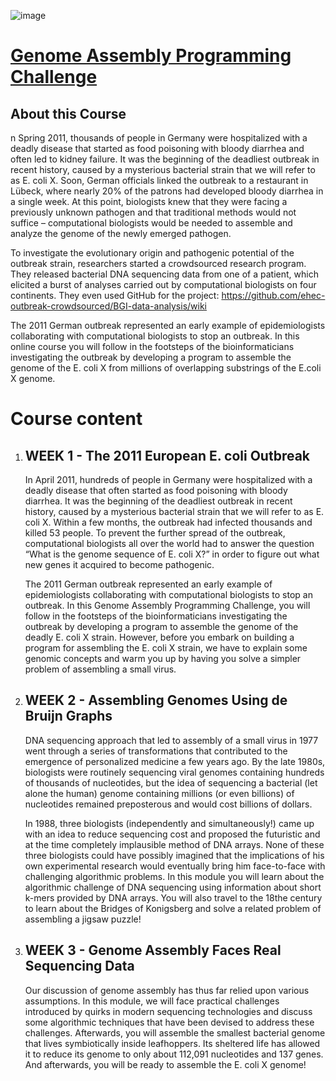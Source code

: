 ![image](https://user-images.githubusercontent.com/38851602/219871931-3acb4527-73b3-4941-b557-7482e192c288.png)

<h1><a href="https://www.coursera.org/learn/assembling-genomes?specialization=data-structures-algorithms">Genome Assembly Programming Challenge</a></h1>
<h2>About this Course</h2>
<p>
n Spring 2011, thousands of people in Germany were hospitalized with a deadly disease that started as food poisoning with bloody diarrhea and often led to kidney failure. It was the beginning of the deadliest outbreak in recent history, caused by a mysterious bacterial strain that we will refer to as E. coli X. Soon, German officials linked the outbreak to a restaurant in Lübeck, where nearly 20% of the patrons had developed bloody diarrhea in a single week. At this point, biologists knew that they were facing a previously unknown pathogen and that traditional methods would not suffice – computational biologists would be needed to assemble and analyze the genome of the newly emerged pathogen.

To investigate the evolutionary origin and pathogenic potential of the outbreak strain, researchers started a crowdsourced research program. They released bacterial DNA sequencing data from one of a patient, which elicited a burst of analyses carried out by computational biologists on four continents. They even used GitHub for the project: https://github.com/ehec-outbreak-crowdsourced/BGI-data-analysis/wiki

The 2011 German outbreak represented an early example of epidemiologists collaborating with computational biologists to stop an outbreak. In this online course you will follow in the footsteps of the bioinformaticians investigating the outbreak by developing a program to assemble the genome of the E. coli X from millions of overlapping substrings of the E.coli X genome.
</p>

<h1>Course content</h1>
<ol>
	<li>
		<h2>WEEK 1 - The 2011 European E. coli Outbreak</h2>
		<p>
		In April 2011, hundreds of people in Germany were hospitalized with a deadly disease that often started as food poisoning with bloody diarrhea. It was the beginning of the deadliest outbreak in recent history, caused by a mysterious bacterial strain that we will refer to as E. coli X. Within a few months, the outbreak had infected thousands and killed 53 people. To prevent the further spread of the outbreak, computational biologists all over the world had to answer the question “What is the genome sequence of E. coli X?” in order to figure out what new genes it acquired to become pathogenic.

The 2011 German outbreak represented an early example of epidemiologists collaborating with computational biologists to stop an outbreak. In this Genome Assembly Programming Challenge, you will follow in the footsteps of the bioinformaticians investigating the outbreak by developing a program to assemble the genome of the deadly E. coli X strain. However, before you embark on building a program for assembling the E. coli X strain, we have to explain some genomic concepts and warm you up by having you solve a simpler problem of assembling a small virus.
		</p>
	</li>
	<li>
		<h2>WEEK 2 - Assembling Genomes Using de Bruijn Graphs</h2>
		<p>
		DNA sequencing approach that led to assembly of a small virus in 1977 went through a series of transformations that contributed to the emergence of personalized medicine a few years ago. By the late 1980s, biologists were routinely sequencing viral genomes containing hundreds of thousands of nucleotides, but the idea of sequencing a bacterial (let alone the human) genome containing millions (or even billions) of nucleotides remained preposterous and would cost billions of dollars.

In 1988, three biologists (independently and simultaneously!) came up with an idea to reduce sequencing cost and proposed the futuristic and at the time completely implausible method of DNA arrays. None of these three biologists could have possibly imagined that the implications of his own experimental research would eventually bring him face-to-face with challenging algorithmic problems. In this module you will learn about the algorithmic challenge of DNA sequencing using information about short k-mers provided by DNA arrays. You will also travel to the 18the century to learn about the Bridges of Konigsberg and solve a related problem of assembling a jigsaw puzzle!
		</p>
	</li>
	<li>
		<h2>WEEK 3 - Genome Assembly Faces Real Sequencing Data</h2>
		<p>
		Our discussion of genome assembly has thus far relied upon various assumptions. In this module, we will face practical challenges introduced by quirks in modern sequencing technologies and discuss some algorithmic techniques that have been devised to address these challenges. Afterwards, you will assemble the smallest bacterial genome that lives symbiotically inside leafhoppers. Its sheltered life has allowed it to reduce its genome to only about 112,091 nucleotides and 137 genes. And afterwards, you will be ready to assemble the E. coli X genome!
		</p>
	</li>
</ol>
